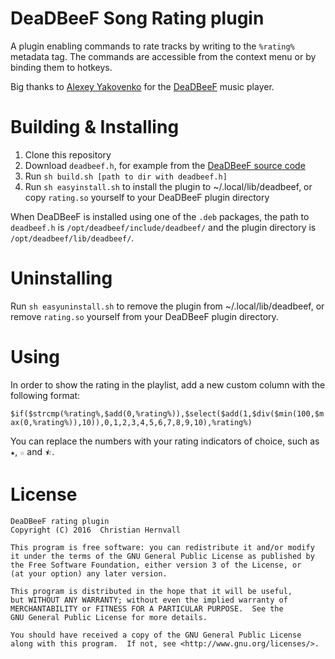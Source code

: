 # DeaDBeeF Song Rating plugin

A plugin enabling commands to rate tracks by writing to the `%rating%` metadata tag. The commands are accessible from the context menu or by binding them to hotkeys. 

Big thanks to [Alexey Yakovenko](https://github.com/Alexey-Yakovenko) for the [DeaDBeeF](http://deadbeef.sourceforge.net/) music player.

# Building & Installing
1. Clone this repository
2. Download `deadbeef.h`, for example from the [DeaDBeeF source code](http://deadbeef.sourceforge.net/download.html)
3. Run `sh build.sh [path to dir with deadbeef.h]`
4. Run `sh easyinstall.sh` to install the plugin to ~/.local/lib/deadbeef, or copy `rating.so` yourself to your DeaDBeeF plugin directory

When DeaDBeeF is installed using one of the `.deb` packages, the path to `deadbeef.h` is `/opt/deadbeef/include/deadbeef/` and the plugin directory is `/opt/deadbeef/lib/deadbeef/`.

# Uninstalling
Run `sh easyuninstall.sh` to remove the plugin from ~/.local/lib/deadbeef, or remove `rating.so` yourself from your DeaDBeeF plugin directory.

# Using
In order to show the rating in the playlist, add a new custom column with the following format:

`$if($strcmp(%rating%,$add(0,%rating%)),$select($add(1,$div($min(100,$max(0,%rating%)),10)),0,1,2,3,4,5,6,7,8,9,10),%rating%)`

You can replace the numbers with your rating indicators of choice, such as `★`, `☆` and `⯪`.

# License

    DeaDBeeF rating plugin
    Copyright (C) 2016  Christian Hernvall

    This program is free software: you can redistribute it and/or modify
    it under the terms of the GNU General Public License as published by
    the Free Software Foundation, either version 3 of the License, or
    (at your option) any later version.

    This program is distributed in the hope that it will be useful,
    but WITHOUT ANY WARRANTY; without even the implied warranty of
    MERCHANTABILITY or FITNESS FOR A PARTICULAR PURPOSE.  See the
    GNU General Public License for more details.

    You should have received a copy of the GNU General Public License
    along with this program.  If not, see <http://www.gnu.org/licenses/>.
